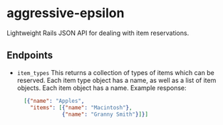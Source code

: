 # aggressive-epsilon

Lightweight Rails JSON API for dealing with item reservations.

## Endpoints

+ `item_types`
  This returns a collection of types of items which can be reserved. Each item type object has a name, as well as a list of item objects. Each item object has a name.
  Example response:
  ```json
    [{"name": "Apples",
      "items": [{"name": "Macintosh"},
                {"name": "Granny Smith"}]}]
  ```
